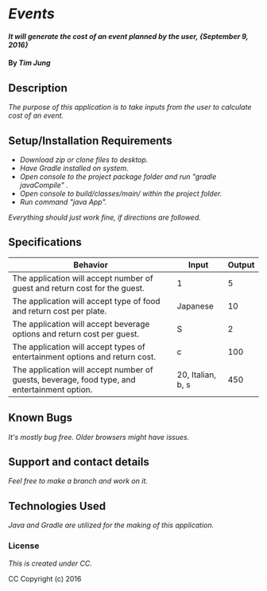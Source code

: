 # _Events_

#### _It will generate the cost of an event planned by the user, {September 9, 2016}_

#### By _**Tim Jung**_

## Description

_The purpose of this application is to take inputs from the user to calculate cost of an event._

## Setup/Installation Requirements

* _Download zip or clone files to desktop._
* _Have Gradle installed on system._
* _Open console to the project package folder and run "gradle javaCompile" ._
* _Open console to build/classes/main/ within the project folder._
* _Run command "java App"._

_Everything should just work fine, if directions are followed._

## Specifications

|Behavior|Input|Output|
|---|---|---|
|The application will accept number of guest and return cost for the guest.| 1 | 5 |
|The application will accept type of food and return cost per plate. | Japanese | 10 |
|The application will accept beverage options and return cost per guest. | S | 2 |
|The application will accept types of entertainment options and return cost. | c | 100 |
|The application will accept number of guests, beverage, food type, and entertainment option. | 20, Italian, b, s | 450 |

## Known Bugs

_It's mostly bug free. Older browsers might have issues._

## Support and contact details

_Feel free to make a branch and work on it._

## Technologies Used

_Java and Gradle are utilized for the making of this application._

### License

*This is created under CC.*

CC Copyright (c) 2016
